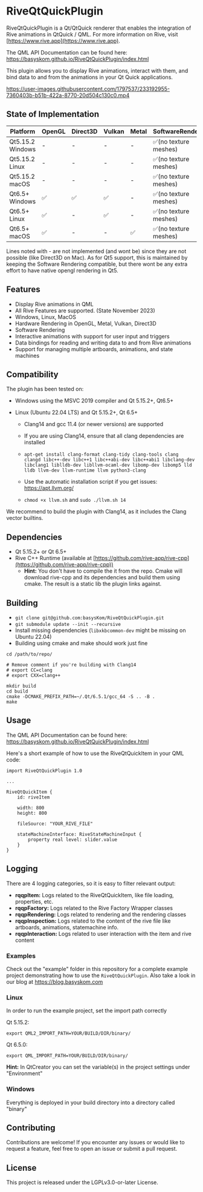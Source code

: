 <!--
// SPDX-FileCopyrightText: 2023 Jeremias Bosch <jeremias.bosch@basyskom.com>
// SPDX-FileCopyrightText: 2023 Jonas Kalinka <jonas.kalinka@basyskom.com>
// SPDX-FileCopyrightText: 2023 basysKom GmbH
//
// SPDX-License-Identifier: LGPL-3.0-or-later
-->
# RiveQtQuickPlugin

RiveQtQuickPlugin is a Qt/QtQuick renderer that enables the integration of Rive animations in QtQuick / QML. 
For more information on Rive, visit [https://www.rive.app](https://www.rive.app).

The QML API Documentation can be found here: https://basyskom.github.io/RiveQtQuickPlugin/index.html

This plugin allows you to display Rive animations, interact with them, and bind data to and from the animations in your Qt Quick applications.

https://user-images.githubusercontent.com/1797537/233192955-7360403b-b51b-422a-8770-20d504c130c0.mp4

## State of Implementation
| Platform            | OpenGL                 | Direct3D    |Vulkan    |Metal    |SoftwareRendering    |
|----------------     |-----------             |-----------  |-----------|-----------|-----------|
| Qt5.15.2 Windows    | -   |-|-|-|✅(no texture meshes)
| Qt5.15.2 Linux      | -   |-|-|-|✅(no texture meshes)
| Qt5.15.2 macOS      | -   |-|-|-|✅(no texture meshes)
| Qt6.5+ Windows    | ✅   |✅|✅|-|✅(no texture meshes)
| Qt6.5+ Linux      | ✅   |-|✅|-|✅(no texture meshes)
| Qt6.5+ macOS      | ✅   |-|-|✅|✅(no texture meshes)

Lines noted with - are not implemented (and wont be) since they are not possible (like Direct3D on Mac). As for Qt5 support, this is maintained by keeping the Software Rendering compatible, but there wont be any extra effort to have native opengl rendering in Qt5.

## Features

- Display Rive animations in QML
- All Rive Features are supported. (State November 2023)
- Windows, Linux, MacOS
- Hardware Rendering in OpenGL, Metal, Vulkan, Direct3D
- Software Rendering
- Interactive animations with support for user input and triggers
- Data bindings for reading and writing data to and from Rive animations
- Support for managing multiple artboards, animations, and state machines

## Compatibility
The plugin has been tested on:

- Windows using the MSVC 2019 compiler and Qt 5.15.2+, Qt6.5+

- Linux (Ubuntu 22.04 LTS) and Qt 5.15.2+, Qt 6.5+ 
  - Clang14 and gcc 11.4 (or newer versions) are supported

  - If you are using Clang14, ensure that all clang dependencies are installed 

  - `apt-get install clang-format clang-tidy clang-tools clang clangd libc++-dev libc++1 libc++abi-dev libc++abi1 libclang-dev libclang1 liblldb-dev libllvm-ocaml-dev libomp-dev libomp5 lld lldb llvm-dev llvm-runtime llvm python3-clang`

  - Use the automatic installation script if you get issues: https://apt.llvm.org/ 
  - `chmod +x llvm.sh` and `sudo ./llvm.sh 14`
  
We recommend to build the plugin with Clang14, as it includes the Clang vector builtins.

## Dependencies

- Qt 5.15.2+ or Qt 6.5+
- Rive C++ Runtime (available at [https://github.com/rive-app/rive-cpp](https://github.com/rive-app/rive-cpp))
  * **Hint:** You don't have to compile the it from the repo. Cmake will download rive-cpp and its dependencies and build them using cmake. The result is a static lib the plugin links against.

## Building

- `git clone git@github.com:basysKom/RiveQtQuickPlugin.git`
- `git submodule update --init --recursive`
- Install missing dependencies (`libxkbcommon-dev` might be missing on Ubuntu 22.04)
- Building using cmake and make should work just fine

```example
cd /path/to/repo/

# Remove comment if you're building with Clang14
# export CC=clang
# export CXX=clang++

mkdir build
cd build
cmake -DCMAKE_PREFIX_PATH=~/.Qt/6.5.1/gcc_64 -S .. -B .
make
```

## Usage

The QML API Documentation can be found here: https://basyskom.github.io/RiveQtQuickPlugin/index.html

Here's a short example of how to use the RiveQtQuickItem in your QML code:

```
import RiveQtQuickPlugin 1.0

...

RiveQtQuickItem {
    id: riveItem

    width: 800
    height: 800

    fileSource: "YOUR_RIVE_FILE"

    stateMachineInterface: RiveStateMachineInput {
        property real level: slider.value
    }
}

```

## Logging

There are 4 logging categories, so it is easy to filter relevant output:

- **rqqpItem:** Logs related to the RiveQtQuickItem, like file loading, properties, etc.
- **rqqpFactory:** Logs related to the Rive Factory Wrapper classes
- **rqqpRendering:** Logs related to rendering and the rendering classes
- **rqqpInspection:** Logs related to the content of the rive file like artboards, animations, statemachine info.
- **rqqpInteraction:** Logs related to user interaction with the item and rive content

### Examples

Check out the "example" folder in this repository for a complete example project demonstrating how to use the `RiveQtQuickPlugin`.
Also take a look in our blog at https://blog.basyskom.com 

### Linux

In order to run the example project, set the import path correctly

Qt 5.15.2:

`export QML2_IMPORT_PATH=YOUR/BUILD/DIR/binary/`

Qt 6.5.0:

`export QML_IMPORT_PATH=YOUR/BUILD/DIR/binary/`

**Hint:** In QtCreator you can set the variable(s) in the project settings under "Environment"

### Windows

Everything is deployed in your build directory into a directory called "binary"

## Contributing

Contributions are welcome! If you encounter any issues or would like to request a feature, feel free to open an issue or submit a pull request.

## License

This project is released under the LGPLv3.0-or-later License.
